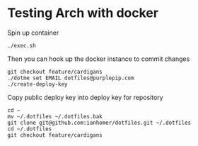 # Testing Arch with docker

Spin up container

    ./exec.sh

Then you can hook up the docker instance to commit changes

    git checkout feature/cardigans
    ./dotme set EMAIL dotfiles@purplepip.com
    ./create-deploy-key

Copy public deploy key into deploy key for repository

    cd ~
    mv ~/.dotfiles ~/.dotfiles.bak
    git clone git@github.com:ianhomer/dotfiles.git ~/.dotfiles
    cd ~/.dotfiles
    git checkout feature/cardigans
